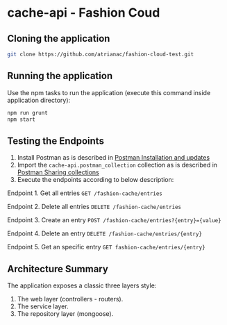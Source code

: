 # cache-api - Fashion Coud

## Cloning the application

 ```bash
 git clone https://github.com/atrianac/fashion-cloud-test.git
 ```


## Running the application

 Use the npm tasks to run the application (execute this command inside application directory):
 
 ```bash
npm run grunt
npm start
 ```
 
 ## Testing the Endpoints
 
 1. Install Postman as is described in [Postman Installation and updates](https://www.getpostman.com/docs/postman/launching_postman/installation_and_updates)
 2. Import the `cache-api.postman_collection` collection as is described in [Postman Sharing collections](https://www.getpostman.com/docs/postman/collections/sharing_collections)
 3. Execute the endpoints according to below description:
 
Endpoint   1. Get all entries
`GET /fashion-cache/entries`

Endpoint   2. Delete all entries
`DELETE /fashion-cache/entries`

Endpoint   3. Create an entry
`POST /fashion-cache/entries?{entry}={value}`

Endpoint   4. Delete an entry
`DELETE /fashion-cache/entries/{entry}`

Endpoint   5. Get an specific entry
`GET fashion-cache/entries/{entry}`

 ## Architecture Summary

The application exposes a classic three layers style:
1.	The web layer (controllers - routers).
2.	The service layer.
3.	The repository layer (mongoose).

